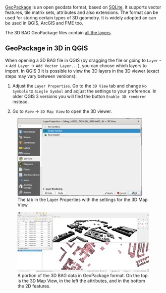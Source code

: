 [GeoPackage](https://www.geopackage.org/) is an open geodata format, based on [SQLite](https://www.sqlite.org/index.html). It supports vector features, tile matrix sets, attributes and also extensions. The format can be used for storing certain types of 3D geometry. It is widely adopted an can be used in QGIS, ArcGIS and FME too.

The 3D BAG GeoPackage files contain [all the layers](../../schema/layers/#data-layers).

## GeoPackage in 3D in QGIS

When opening a 3D BAG file in QGIS (by dragging the file or going to `Layer` -> `Add Layer` -> `Add Vector Layer...`), you can choose which layers to import. In QGIS 3 it is possible to view the 3D layers in the 3D viewer (exact steps may vary between versions):

1. Adjust the `Layer Properties`. Go to the `3D View` tab and change `No Symbols` to `Single Symbol` and adjust the settings to your preference. In older QGIS 3 versions you will find the button `Enable 3D renderer` instead.

2. Go to `View` -> `3D Map View` to open the 3D viewer.

<figure>
  <a href="../../../images_common/gpkg.png">
    <img src="../../../images_common/gpkg.png" width="400" />
  </a>
  <figcaption>The tab in the Layer Properties with the settings for the 3D Map View.</figcaption>
</figure>

<figure>
  <a href="../../../images_common/gpkg2.png">
    <img src="../../../images_common/gpkg2.png" />
  </a>
  <figcaption>A portion of the 3D BAG data in GeoPackage format. On the top is the 3D Map View, in the left the attributes, and in the bottom the 2D features.</figcaption>
</figure>
